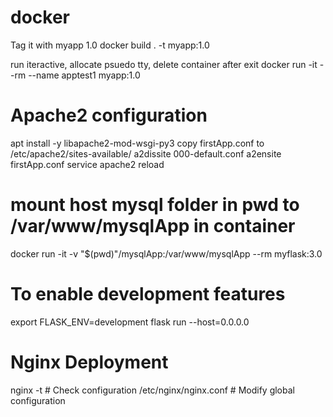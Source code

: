 # docker

Tag it with myapp 1.0
docker build . -t myapp:1.0

run iteractive, allocate psuedo tty, delete container after exit
docker run -it --rm --name apptest1 myapp:1.0

# Apache2 configuration
apt install -y libapache2-mod-wsgi-py3
copy firstApp.conf to /etc/apache2/sites-available/
a2dissite 000-default.conf
a2ensite firstApp.conf
service apache2 reload


# mount host mysql folder in pwd to /var/www/mysqlApp in container
docker run -it -v "$(pwd)"/mysqlApp:/var/www/mysqlApp --rm myflask:3.0

# To enable development features
export FLASK_ENV=development
flask run --host=0.0.0.0

# Nginx Deployment
nginx -t # Check configuration
/etc/nginx/nginx.conf # Modify global configuration
